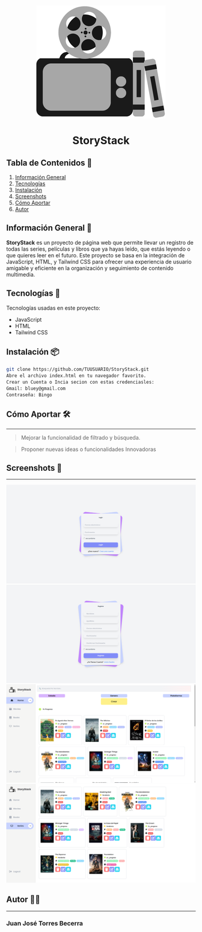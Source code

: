 <div align="center">
  <a href="">
    <img src="/img/Logo.png">
  </a>
<h1 text-align="center">StoryStack</h1>
</div>
  
## Tabla de Contenidos 🔗
1. [Información General](#información-general-)
2. [Tecnologías](#tecnologías-)
3. [Instalación](#instalación-)
4. [Screenshots](#screenshots-)
5. [Cómo Aportar](#como-aportar-)
6. [Autor](#autor-)

## Información General 📒
**StoryStack** es un proyecto de página web que permite llevar un registro de todas las series, películas y libros que ya hayas leído, que estás leyendo o que quieres leer en el futuro. Este proyecto se basa en la integración de JavaScript, HTML, y Tailwind CSS para ofrecer una experiencia de usuario amigable y eficiente en la organización y seguimiento de contenido multimedia.

## Tecnologías 🤖
Tecnologías usadas en este proyecto:
- JavaScript
- HTML
- Tailwind CSS

## Instalación 📦
```bash
git clone https://github.com/TUUSUARIO/StoryStack.git
Abre el archivo index.html en tu navegador favorito.
Crear un Cuenta o Incia secion con estas credenciasles:
Gmail: bluey@gmail.com
Contraseña: Bingo
```

## Cómo Aportar 🛠
***
> Mejorar la funcionalidad de filtrado y búsqueda.

> Proponer nuevas ideas o funcionalidades Innovadoras

## Screenshots 📸
***
![alt text](img/ss3.png)
![alt text](img/ss4.png)
![alt text](img/ss1.png)
![alt text](img/ss2.png)

## Autor 🐦‍🔥
***
### Juan José Torres Becerra